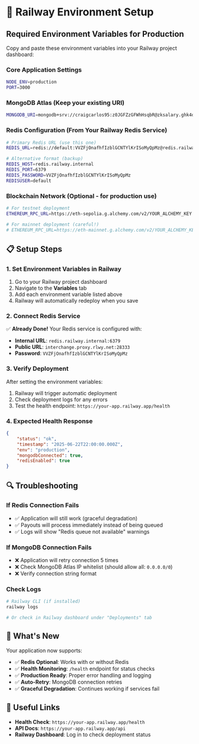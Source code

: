 # 🚄 Railway Environment Setup

## Required Environment Variables for Production

Copy and paste these environment variables into your Railway project dashboard:

### Core Application Settings
```bash
NODE_ENV=production
PORT=3000
```

### MongoDB Atlas (Keep your existing URI)
```bash
MONGODB_URI=mongodb+srv://craigcarlos95:z0JGFZzGFWhHsqbR@zksalary.ghk4dmi.mongodb.net/zksalarystream?retryWrites=true&w=majority&appName=zksalary
```

### Redis Configuration (From Your Railway Redis Service)
```bash
# Primary Redis URL (use this one)
REDIS_URL=redis://default:VVZFjOnafhfIzblGCNTYlKrISoMyQpMz@redis.railway.internal:6379

# Alternative format (backup)
REDIS_HOST=redis.railway.internal
REDIS_PORT=6379
REDIS_PASSWORD=VVZFjOnafhfIzblGCNTYlKrISoMyQpMz
REDISUSER=default
```

### Blockchain Network (Optional - for production use)
```bash
# For testnet deployment
ETHEREUM_RPC_URL=https://eth-sepolia.g.alchemy.com/v2/YOUR_ALCHEMY_KEY

# For mainnet deployment (careful!)
# ETHEREUM_RPC_URL=https://eth-mainnet.g.alchemy.com/v2/YOUR_ALCHEMY_KEY
```

## 📋 Setup Steps

### 1. Set Environment Variables in Railway
1. Go to your Railway project dashboard
2. Navigate to the **Variables** tab
3. Add each environment variable listed above
4. Railway will automatically redeploy when you save

### 2. Connect Redis Service
✅ **Already Done!** Your Redis service is configured with:
- **Internal URL**: `redis.railway.internal:6379`
- **Public URL**: `interchange.proxy.rlwy.net:28333`
- **Password**: `VVZFjOnafhfIzblGCNTYlKrISoMyQpMz`

### 3. Verify Deployment
After setting the environment variables:
1. Railway will trigger automatic deployment
2. Check deployment logs for any errors
3. Test the health endpoint: `https://your-app.railway.app/health`

### 4. Expected Health Response
```json
{
    "status": "ok",
    "timestamp": "2025-06-22T22:00:00.000Z",
    "env": "production",
    "mongodbConnected": true,
    "redisEnabled": true
}
```

## 🔍 Troubleshooting

### If Redis Connection Fails
- ✅ Application will still work (graceful degradation)
- ✅ Payouts will process immediately instead of being queued
- ✅ Logs will show "Redis queue not available" warnings

### If MongoDB Connection Fails
- ❌ Application will retry connection 5 times
- ❌ Check MongoDB Atlas IP whitelist (should allow all: `0.0.0.0/0`)
- ❌ Verify connection string format

### Check Logs
```bash
# Railway CLI (if installed)
railway logs

# Or check in Railway dashboard under "Deployments" tab
```

## 🎉 What's New

Your application now supports:
- ✅ **Redis Optional**: Works with or without Redis
- ✅ **Health Monitoring**: `/health` endpoint for status checks
- ✅ **Production Ready**: Proper error handling and logging
- ✅ **Auto-Retry**: MongoDB connection retries
- ✅ **Graceful Degradation**: Continues working if services fail

## 🔗 Useful Links

- **Health Check**: `https://your-app.railway.app/health`
- **API Docs**: `https://your-app.railway.app/api`
- **Railway Dashboard**: Log in to check deployment status 